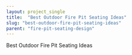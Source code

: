 ```yaml
---
layout: project_single
title:  "Best Outdoor Fire Pit Seating Ideas"
slug: "best-outdoor-fire-pit-seating-ideas"
parent: "fire-pit-seating-design"
---
```

Best Outdoor Fire Pit Seating Ideas